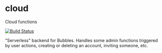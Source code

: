 # cloud
Cloud functions

[![Build Status](https://travis-ci.org/bubblesapp/cloud.svg?branch=master)](https://travis-ci.org/bubblesapp/cloud)

"Serverless" backend for Bubbles.
Handles some admin functions triggered by user actions, creating or deleting an account, inviting someone, etc.
